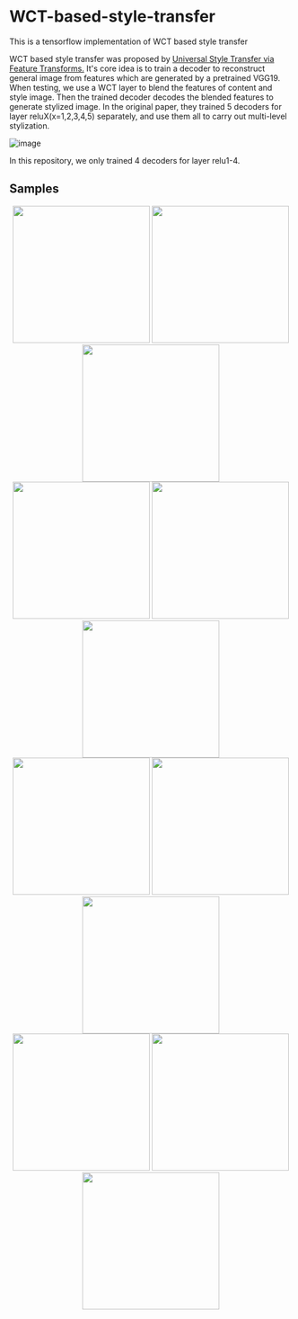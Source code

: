 # WCT-based-style-transfer
This is a  tensorflow implementation of WCT based style transfer

WCT based style transfer was proposed by [Universal Style Transfer via Feature Transforms.](http://xueshu.baidu.com/s?wd=paperuri%3A%28af912f3490e8e1a6c23a027c8aa87cd8%29&filter=sc_long_sign&tn=SE_xueshusource_2kduw22v&sc_vurl=http%3A%2F%2Farxiv.org%2Fabs%2F1705.08086&ie=utf-8&sc_us=12956352176356800874)
It's core idea is to train a decoder to reconstruct general image from features which are generated by a pretrained VGG19.
When testing, we use a WCT layer to blend the features of content and style image. Then the trained decoder decodes the blended features to generate stylized image.
In the original paper, they trained 5 decoders for layer reluX(x=1,2,3,4,5) separately, and use them all to carry out multi-level stylization.

![image](https://github.com/zhangcliff/WCT-based-style-transfer/blob/master/result/network.png)

In this repository, we only trained 4 decoders for layer relu1-4.

## Samples
<div align=center><img width="244" height="244" src="https://github.com/zhangcliff/WCT-based-style-transfer/blob/master/content/im4.jpg" >
<img width = "244" height="244" src ="https://github.com/zhangcliff/WCT-based-style-transfer/blob/master/style/s5.jpg">
<img width = "244" height="244" src="https://github.com/zhangcliff/WCT-based-style-transfer/blob/master/result/result_1.jpg">
<br>
<img width="244" height="244" src="https://github.com/zhangcliff/WCT-based-style-transfer/blob/master/content/im2.jpg" >
<img width = "244" height="244" src ="https://github.com/zhangcliff/WCT-based-style-transfer/blob/master/style/s2.jpg">
<img width = "244" height="244" src="https://github.com/zhangcliff/WCT-based-style-transfer/blob/master/result/result_3.jpg">
<br>
<img width="244" height="244" src="https://github.com/zhangcliff/WCT-based-style-transfer/blob/master/content/im3.jpg" >
<img width = "244" height="244" src ="https://github.com/zhangcliff/WCT-based-style-transfer/blob/master/style/s3.jpg">
<img width = "244" height="244" src="https://github.com/zhangcliff/WCT-based-style-transfer/blob/master/result/result_4.jpg">
<br>
<img width="244" height="244" src="https://github.com/zhangcliff/WCT-based-style-transfer/blob/master/content/im1.jpg" >
<img width = "244" height="244" src ="https://github.com/zhangcliff/WCT-based-style-transfer/blob/master/style/s1.jpg">
<img width = "244" height="244" src="https://github.com/zhangcliff/WCT-based-style-transfer/blob/master/result/result_1.jpg">
